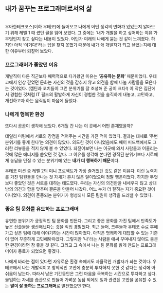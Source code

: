 ## 내가 꿈꾸는 프로그래머로서의 삶
<br>
우아한테크코스(이하 우테코)에 들어오고 나에게 어떤 생각의 변화가 있었는지 알아보기 위해 레벨 1 때 썼던 글을 읽어 보았다. 그 중에는 ‘내가 개발을 하고 싶어하는 이유’가 무엇인지 찾고 싶다는 내용이 있었다. 어딘가 미래의 나에게 묻는 것 같이 느껴졌다. 하지만 아직 ‘이거다!’라는 답을 찾지 못했기 때문에 내가 왜 개발자가 되고 싶었는지에 대한 이유부터 되짚어 보았다.

### 프로그래머가 좋았던 이유

개발직이 다른 직군보다 매력적으로 다가왔던 이유는 **‘공유하는 문화’** 때문이었다. 우테코에서 인상 깊었던 문화는 자신의 것을 감추지 않고 의견을 함께 나눌 사람들을 모은다는 것이었다. (캡틴과 코치들이 그런 분위기를 잘 조성해 준 공이 크다!) 이 작은 집단에서 경험한 것처럼 IT 필드의 활발하게 자신이 경험한 것을 솔직하게 내놓고, 고민하고, 개선하고자 하는 움직임이 마음에 들었다.

### 나에게 행복한 환경

또다시 곰곰이 생각해 보았다. 6개월 간 나는 이 곳에서 어떤 존재였을까?

데일리 미팅에서 서로의 장점을 적어주는 시간을 가진 적이 있었다. 결과는 대체로 ‘주변 분위기를 좋게 한다’는 의견이 많았다. 의도한 것이 아니었음에도 페어 피드백에서도 그러한 리뷰들을 적지 않게 볼 수 있었다. 되짚어보면 나는 이곳에 와서 사람들과 어울리는 것에 많은 에너지를 쏟았던 것 같다. 그 이유를 생각해 본다면 경직된 분위기보다 서로에게 농담을 던질 수 있는 분위기에 있는 **내가 더 행복하기 때문**이다.

우테코 미션 중 레벨 2의 미니 프로젝트가 가장 즐거웠던 것도 같은 이유다. 이런 능력치를 가진 팀원들을 만나는 것 자체가 흔치 않은 일이었으며 정말 행운이었다. 하지만 무엇보다 좋았던 것은 서로를 대하는 태도였다. 우리는 자신의 의견만을 내세우지 않고 상대방의 의견과 합을 맞추며 결론을 만들어 나갔다. 어느 누가 더 잘하는 지가 중요한 것이 아니었다. 의견이 존중되는 분위기가 형성되니 모든 팀원이 생각을 드러낼 수 있었다.

### 좋은 팀 문화를 유도하는 프로그래머

유연한 분위기가 긍정적인 팀 문화를 만든다. 그리고 좋은 문화를 가진 팀에서 만족도가 높은 산출물을 생산해낸다는 것을 직접 경험했다. 최근 들어, 크루들과 우테코 수료 후에 가고 싶은 팀에 대해 이야기하는 시간이 많아졌다. 아직은 명쾌하게 대답할 수 있는 기준이 없어 꾸준하게 고민해봐야겠다. 그렇지만 '나'라는 사람을 애써 꾸며내지 않아도 충분한 환경이라면 참 좋을 것 같다. 그리고 그 속에서 나는 팀 문화를 밝게 만드는 프로그래머이자 동료가 되었으면 좋겠다.

나에게 바라는 점이 있다면 자유로운 환경 속에서도 자율적인 개발자가 되는 것이다. 우테코에서 나는 개발적이고 창의적인 고민에 충분히 투자하지 못한 것 같다는 생각에 아쉬움이 남는다. 따라서 남은 기간동안은 그런 마음을 극복하는 시간으로 투자하고 싶다. 몰입하는 자세를 습관으로 만들어 가벼운 농담 외에도 일과 관련된 고민을 공유할 수 있는 **말이 잘 통하는 프로그래머**로 발전했으면 한다.
